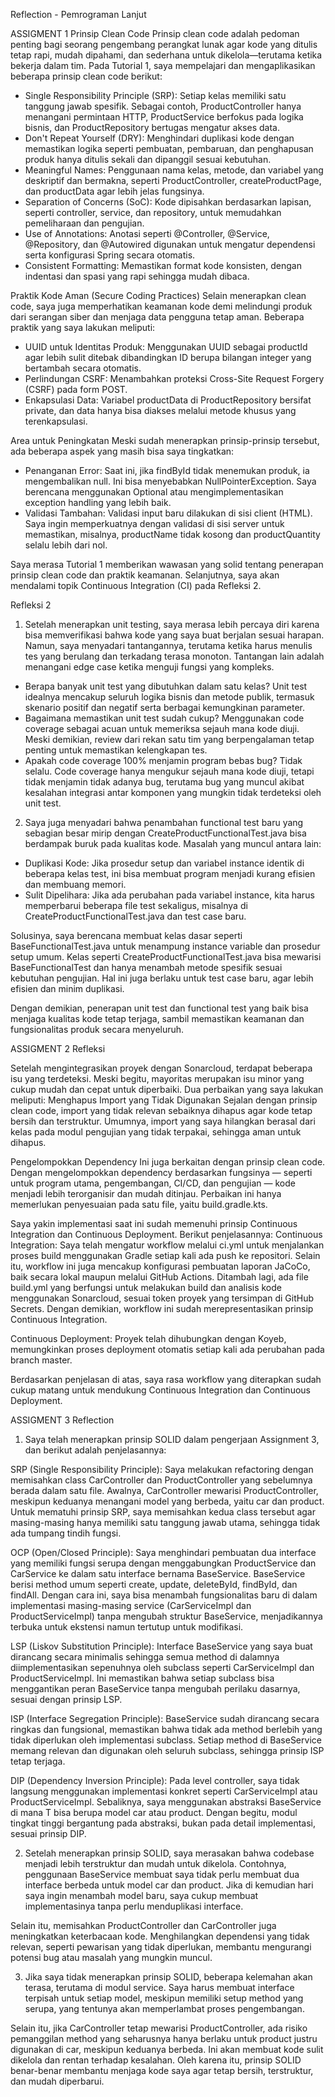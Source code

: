 Reflection - Pemrograman Lanjut

ASSIGMENT 1
Prinsip Clean Code
Prinsip clean code adalah pedoman penting bagi seorang pengembang perangkat lunak agar kode yang ditulis tetap rapi, mudah dipahami, dan sederhana untuk dikelola—terutama ketika bekerja dalam tim. Pada Tutorial 1, saya mempelajari dan mengaplikasikan beberapa prinsip clean code berikut:

- Single Responsibility Principle (SRP): Setiap kelas memiliki satu tanggung jawab spesifik. Sebagai contoh, ProductController hanya menangani permintaan HTTP, ProductService berfokus pada logika bisnis, dan ProductRepository bertugas mengatur akses data.
- Don't Repeat Yourself (DRY): Menghindari duplikasi kode dengan memastikan logika seperti pembuatan, pembaruan, dan penghapusan produk hanya ditulis sekali dan dipanggil sesuai kebutuhan.
- Meaningful Names: Penggunaan nama kelas, metode, dan variabel yang deskriptif dan bermakna, seperti ProductController, createProductPage, dan productData agar lebih jelas fungsinya.
- Separation of Concerns (SoC): Kode dipisahkan berdasarkan lapisan, seperti controller, service, dan repository, untuk memudahkan pemeliharaan dan pengujian.
- Use of Annotations: Anotasi seperti @Controller, @Service, @Repository, dan @Autowired digunakan untuk mengatur dependensi serta konfigurasi Spring secara otomatis.
- Consistent Formatting: Memastikan format kode konsisten, dengan indentasi dan spasi yang rapi sehingga mudah dibaca.

Praktik Kode Aman (Secure Coding Practices)
Selain menerapkan clean code, saya juga memperhatikan keamanan kode demi melindungi produk dari serangan siber dan menjaga data pengguna tetap aman. Beberapa praktik yang saya lakukan meliputi:

- UUID untuk Identitas Produk: Menggunakan UUID sebagai productId agar lebih sulit ditebak dibandingkan ID berupa bilangan integer yang bertambah secara otomatis.
- Perlindungan CSRF: Menambahkan proteksi Cross-Site Request Forgery (CSRF) pada form POST.
- Enkapsulasi Data: Variabel productData di ProductRepository bersifat private, dan data hanya bisa diakses melalui metode khusus yang terenkapsulasi.

Area untuk Peningkatan
Meski sudah menerapkan prinsip-prinsip tersebut, ada beberapa aspek yang masih bisa saya tingkatkan:

- Penanganan Error: Saat ini, jika findById tidak menemukan produk, ia mengembalikan null. Ini bisa menyebabkan NullPointerException. Saya berencana menggunakan Optional atau mengimplementasikan exception handling yang lebih baik.
- Validasi Tambahan: Validasi input baru dilakukan di sisi client (HTML). Saya ingin memperkuatnya dengan validasi di sisi server untuk memastikan, misalnya, productName tidak kosong dan productQuantity selalu lebih dari nol.

Saya merasa Tutorial 1 memberikan wawasan yang solid tentang penerapan prinsip clean code dan praktik keamanan. Selanjutnya, saya akan mendalami topik Continuous Integration (CI) pada Refleksi 2.

Refleksi 2
1. Setelah menerapkan unit testing, saya merasa lebih percaya diri karena bisa memverifikasi bahwa kode yang saya buat berjalan sesuai harapan. Namun, saya menyadari tantangannya, terutama ketika harus menulis tes yang berulang dan terkadang terasa monoton. Tantangan lain adalah menangani edge case ketika menguji fungsi yang kompleks.

- Berapa banyak unit test yang dibutuhkan dalam satu kelas? Unit test idealnya mencakup seluruh logika bisnis dan metode publik, termasuk skenario positif dan negatif serta berbagai kemungkinan parameter.
- Bagaimana memastikan unit test sudah cukup? Menggunakan code coverage sebagai acuan untuk memeriksa sejauh mana kode diuji. Meski demikian, review dari rekan satu tim yang berpengalaman tetap penting untuk memastikan kelengkapan tes.
- Apakah code coverage 100% menjamin program bebas bug? Tidak selalu. Code coverage hanya mengukur sejauh mana kode diuji, tetapi tidak menjamin tidak adanya bug, terutama bug yang muncul akibat kesalahan integrasi antar komponen yang mungkin tidak terdeteksi oleh unit test.

2. Saya juga menyadari bahwa penambahan functional test baru yang sebagian besar mirip dengan CreateProductFunctionalTest.java bisa berdampak buruk pada kualitas kode. Masalah yang muncul antara lain:

- Duplikasi Kode: Jika prosedur setup dan variabel instance identik di beberapa kelas test, ini bisa membuat program menjadi kurang efisien dan membuang memori.
- Sulit Dipelihara: Jika ada perubahan pada variabel instance, kita harus memperbarui beberapa file test sekaligus, misalnya di CreateProductFunctionalTest.java dan test case baru.

Solusinya, saya berencana membuat kelas dasar seperti BaseFunctionalTest.java untuk menampung instance variable dan prosedur setup umum. Kelas seperti CreateProductFunctionalTest.java bisa mewarisi BaseFunctionalTest dan hanya menambah metode spesifik sesuai kebutuhan pengujian. Hal ini juga berlaku untuk test case baru, agar lebih efisien dan minim duplikasi.

Dengan demikian, penerapan unit test dan functional test yang baik bisa menjaga kualitas kode tetap terjaga, sambil memastikan keamanan dan fungsionalitas produk secara menyeluruh.



ASSIGMENT 2
Refleksi

Setelah mengintegrasikan proyek dengan Sonarcloud, terdapat beberapa isu yang terdeteksi. Meski begitu, mayoritas merupakan isu minor yang cukup mudah dan cepat untuk diperbaiki. Dua perbaikan yang saya lakukan meliputi:
Menghapus Import yang Tidak Digunakan
Sejalan dengan prinsip clean code, import yang tidak relevan sebaiknya dihapus agar kode tetap bersih dan terstruktur. Umumnya, import yang saya hilangkan berasal dari kelas pada modul pengujian yang tidak terpakai, sehingga aman untuk dihapus.

Pengelompokkan Dependency
Ini juga berkaitan dengan prinsip clean code. Dengan mengelompokkan dependency berdasarkan fungsinya — seperti untuk program utama, pengembangan, CI/CD, dan pengujian — kode menjadi lebih terorganisir dan mudah ditinjau. Perbaikan ini hanya memerlukan penyesuaian pada satu file, yaitu build.gradle.kts.

Saya yakin implementasi saat ini sudah memenuhi prinsip Continuous Integration dan Continuous Deployment. Berikut penjelasannya:
Continuous Integration:
Saya telah mengatur workflow melalui ci.yml untuk menjalankan proses build menggunakan Gradle setiap kali ada push ke repositori. Selain itu, workflow ini juga mencakup konfigurasi pembuatan laporan JaCoCo, baik secara lokal maupun melalui GitHub Actions. Ditambah lagi, ada file build.yml yang berfungsi untuk melakukan build dan analisis kode menggunakan Sonarcloud, sesuai token proyek yang tersimpan di GitHub Secrets. Dengan demikian, workflow ini sudah merepresentasikan prinsip Continuous Integration.

Continuous Deployment:
Proyek telah dihubungkan dengan Koyeb, memungkinkan proses deployment otomatis setiap kali ada perubahan pada branch master.

Berdasarkan penjelasan di atas, saya rasa workflow yang diterapkan sudah cukup matang untuk mendukung Continuous Integration dan Continuous Deployment.

ASSIGMENT 3
Reflection

1. Saya telah menerapkan prinsip SOLID dalam pengerjaan Assignment 3, dan berikut adalah penjelasannya:

SRP (Single Responsibility Principle): Saya melakukan refactoring dengan memisahkan class CarController dan ProductController yang sebelumnya berada dalam satu file. Awalnya, CarController mewarisi ProductController, meskipun keduanya menangani model yang berbeda, yaitu car dan product. Untuk mematuhi prinsip SRP, saya memisahkan kedua class tersebut agar masing-masing hanya memiliki satu tanggung jawab utama, sehingga tidak ada tumpang tindih fungsi.

OCP (Open/Closed Principle): Saya menghindari pembuatan dua interface yang memiliki fungsi serupa dengan menggabungkan ProductService dan CarService ke dalam satu interface bernama BaseService. BaseService berisi method umum seperti create, update, deleteById, findById, dan findAll. Dengan cara ini, saya bisa menambah fungsionalitas baru di dalam implementasi masing-masing service (CarServiceImpl dan ProductServiceImpl) tanpa mengubah struktur BaseService, menjadikannya terbuka untuk ekstensi namun tertutup untuk modifikasi.

LSP (Liskov Substitution Principle): Interface BaseService yang saya buat dirancang secara minimalis sehingga semua method di dalamnya diimplementasikan sepenuhnya oleh subclass seperti CarServiceImpl dan ProductServiceImpl. Ini memastikan bahwa setiap subclass bisa menggantikan peran BaseService tanpa mengubah perilaku dasarnya, sesuai dengan prinsip LSP.

ISP (Interface Segregation Principle): BaseService sudah dirancang secara ringkas dan fungsional, memastikan bahwa tidak ada method berlebih yang tidak diperlukan oleh implementasi subclass. Setiap method di BaseService memang relevan dan digunakan oleh seluruh subclass, sehingga prinsip ISP tetap terjaga.

DIP (Dependency Inversion Principle): Pada level controller, saya tidak langsung menggunakan implementasi konkret seperti CarServiceImpl atau ProductServiceImpl. Sebaliknya, saya menggunakan abstraksi BaseService<T> di mana T bisa berupa model car atau product. Dengan begitu, modul tingkat tinggi bergantung pada abstraksi, bukan pada detail implementasi, sesuai prinsip DIP.

2. Setelah menerapkan prinsip SOLID, saya merasakan bahwa codebase menjadi lebih terstruktur dan mudah untuk dikelola. Contohnya, penggunaan BaseService membuat saya tidak perlu membuat dua interface berbeda untuk model car dan product. Jika di kemudian hari saya ingin menambah model baru, saya cukup membuat implementasinya tanpa perlu menduplikasi interface.

Selain itu, memisahkan ProductController dan CarController juga meningkatkan keterbacaan kode. Menghilangkan dependensi yang tidak relevan, seperti pewarisan yang tidak diperlukan, membantu mengurangi potensi bug atau masalah yang mungkin muncul.

3. Jika saya tidak menerapkan prinsip SOLID, beberapa kelemahan akan terasa, terutama di modul service. Saya harus membuat interface terpisah untuk setiap model, meskipun memiliki setup method yang serupa, yang tentunya akan memperlambat proses pengembangan.

Selain itu, jika CarController tetap mewarisi ProductController, ada risiko pemanggilan method yang seharusnya hanya berlaku untuk product justru digunakan di car, meskipun keduanya berbeda. Ini akan membuat kode sulit dikelola dan rentan terhadap kesalahan. Oleh karena itu, prinsip SOLID benar-benar membantu menjaga kode saya agar tetap bersih, terstruktur, dan mudah diperbarui.

